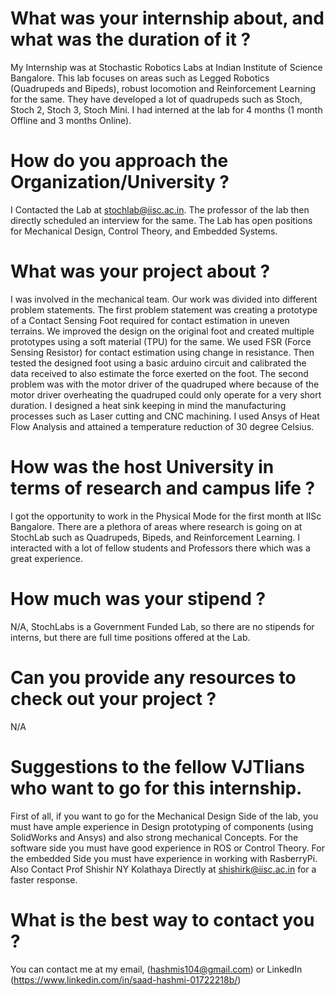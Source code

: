 # What was your internship about, and what was the duration of it ?

My Internship was at Stochastic Robotics Labs at Indian Institute of Science Bangalore. This lab focuses on areas such as Legged Robotics (Quadrupeds and Bipeds), robust locomotion and Reinforcement Learning for the same. They have developed a lot of quadrupeds such as Stoch, Stoch 2, Stoch 3, Stoch Mini. I had interned at the lab for 4 months (1 month Offline and 3 months Online).

# How do you approach the Organization/University ?

I Contacted the Lab at [stochlab@iisc.ac.in](stochlab@iisc.ac.in). The professor of the lab then directly scheduled an interview for the same. The Lab has open positions for Mechanical Design, Control Theory, and Embedded Systems.

# What was your project about ?

I was involved in the mechanical team. Our work was divided into different problem statements. The first problem statement was creating a prototype of a Contact Sensing Foot required for contact estimation in uneven terrains. We improved the design on the original foot and created multiple prototypes using a soft material (TPU) for the same. We used FSR (Force Sensing Resistor) for contact estimation using change in resistance. Then tested the designed foot using a basic arduino circuit and calibrated the data received to also estimate the force exerted on the foot. The second problem was with the motor driver of the quadruped where because of the motor driver overheating the quadruped could only operate for a very short duration. I designed a heat sink keeping in mind the manufacturing processes such as Laser cutting and CNC machining. I used Ansys of Heat Flow Analysis and attained a temperature reduction of 30 degree Celsius.

# How was the host University in terms of research and campus life ?

I got the opportunity to work in the Physical Mode for the first month at IISc Bangalore. There are a plethora of areas where research is going on at StochLab such as Quadrupeds, Bipeds, and Reinforcement Learning. I interacted with a lot of fellow students and Professors there which was a great experience.

# How much was your stipend ?

N/A, StochLabs is a Government Funded Lab, so there are no stipends for interns, but there are full time positions offered at the Lab.

# Can you provide any resources to check out your project ?

N/A

# Suggestions to the fellow VJTIians who want to go for this internship.

First of all, if you want to go for the Mechanical Design Side of the lab, you must have ample experience in Design prototyping of components (using SolidWorks and Ansys) and also strong mechanical Concepts. For the software side you must have good experience in ROS or Control Theory. For the embedded Side you must have experience in working with RasberryPi. Also Contact Prof Shishir NY Kolathaya Directly at [shishirk@iisc.ac.in](shishirk@iisc.ac.in) for a faster response.

# What is the best way to contact you ?

You can contact me at my email, (hashmis104@gmail.com) or LinkedIn (https://www.linkedin.com/in/saad-hashmi-01722218b/)
